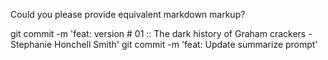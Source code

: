 Could you please provide equivalent markdown markup?

git commit -m 'feat: version # 01 :: The dark history of Graham crackers - Stephanie Honchell Smith'
git commit -m 'feat: Update summarize prompt'
